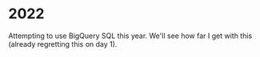 # 2022

Attempting to use BigQuery SQL this year. We'll see how far I get with this (already regretting this on day 1).
